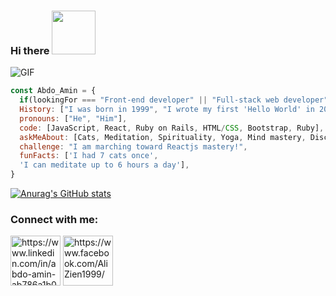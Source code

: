  ### Hi there <img src="https://i.pinimg.com/originals/8f/2e/cb/8f2ecb8ae5ce6952ddc6d7a5d20c49f2.gif" width="70"></h2>

![GIF](https://45.media.tumblr.com/953aa61572f61a52c032b8d1303c2f94/tumblr_o3irc5PTnD1tqtfrjo1_500.gif)
```javascript
const Abdo_Amin = {
  if(lookingFor === "Front-end developer" || "Full-stack web developer"),
  History: ["I was born in 1999", "I wrote my first 'Hello World' in 2017"],
  pronouns: ["He", "Him"],
  code: [JavaScript, React, Ruby on Rails, HTML/CSS, Bootstrap, Ruby],
  askMeAbout: [Cats, Meditation, Spirituality, Yoga, Mind mastery, Discipline],
  challenge: "I am marching toward Reactjs mastery!",
  funFacts: ['I had 7 cats once', 
  'I can meditate up to 6 hours a day'],
}
```

[![Anurag's GitHub stats](https://github-readme-stats.vercel.app/api?username=AbdelrhmanAmin)](https://github.com/anuraghazra/github-readme-stats)
<h3 align="left">Connect with me:</h3>
<p align="left">
<a href="https://linkedin.com/in/https://www.linkedin.com/in/abdo-amin-ab786a1b0//" target="blank"><img align="center" src="https://img.icons8.com/bubbles/200/000000/twitter.png" alt="https://www.linkedin.com/in/abdo-amin-ab786a1b0/" height="80" width="80" /></a>
<a href="https://www.facebook.com/AliZien1999/" target="blank"><img align="center" src="https://img.icons8.com/clouds/200/000000/facebook-new.png" alt="https://www.facebook.com/AliZien1999/" height="80" width="80" /></a>
</p>
